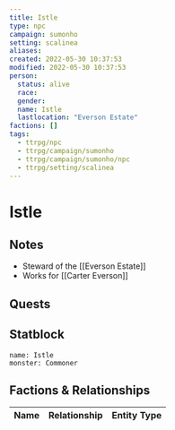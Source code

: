 ```yaml
---
title: Istle
type: npc
campaign: sumonho
setting: scalinea
aliases: 
created: 2022-05-30 10:37:53
modified: 2022-05-30 10:37:53
person:
  status: alive
  race: 
  gender: 
  name: Istle
  lastlocation: "Everson Estate"
factions: []
tags:
  - ttrpg/npc
  - ttrpg/campaign/sumonho
  - ttrpg/campaign/sumonho/npc
  - ttrpg/setting/scalinea
---
```


# Istle

## Notes

- Steward of the [[Everson Estate]]
- Works for [[Carter Everson]]

## Quests


## Statblock

```statblock
name: Istle
monster: Commoner
```


## Factions & Relationships
| Name | Relationship | Entity Type |
| ---- |:------------:| ----------- |



